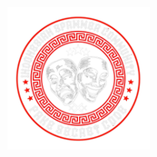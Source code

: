<img src="https://github.com/Strv-BOT/Strv-BOT/blob/main/FakeSecretCode.png" alt="logo" width="250"/>
